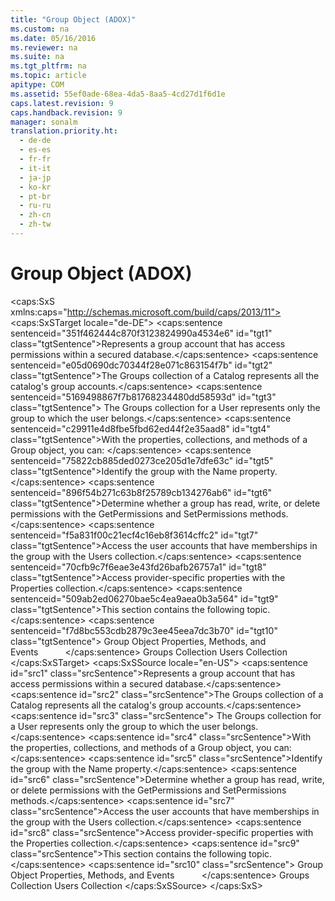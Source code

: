 ```yaml
---
title: "Group Object (ADOX)"
ms.custom: na
ms.date: 05/16/2016
ms.reviewer: na
ms.suite: na
ms.tgt_pltfrm: na
ms.topic: article
apitype: COM
ms.assetid: 55ef0ade-68ea-4da5-8aa5-4cd27d1f6d1e
caps.latest.revision: 9
caps.handback.revision: 9
manager: sonalm
translation.priority.ht: 
  - de-de
  - es-es
  - fr-fr
  - it-it
  - ja-jp
  - ko-kr
  - pt-br
  - ru-ru
  - zh-cn
  - zh-tw
---
```

# Group Object (ADOX)
<?xml version="1.0" encoding="utf-8"?>
<caps:SxS xmlns:caps="http://schemas.microsoft.com/build/caps/2013/11">
  <caps:SxSTarget locale="de-DE">
    <developerReferenceWithoutSyntaxDocument xsi:schemaLocation="http://ddue.schemas.microsoft.com/authoring/2003/5 http://dduestorage.blob.core.windows.net/ddueschema/developer.xsd" xmlns="http://ddue.schemas.microsoft.com/authoring/2003/5" xmlns:xlink="http://www.w3.org/1999/xlink" xmlns:xsi="http://www.w3.org/2001/XMLSchema-instance">
      <introduction>
        <para>
          <caps:sentence sentenceid="351f462444c870f3123824990a4534e6" id="tgt1" class="tgtSentence">Represents a group account that has access permissions within a secured database.</caps:sentence>
        </para>
      </introduction>
      <languageReferenceRemarks>
        <content>
          <para>
            <caps:sentence sentenceid="e05d0690dc70344f28e071c863154f7b" id="tgt2" class="tgtSentence">The <legacyLink xlink:href="09aa7b0a-69d5-4564-80a7-20ad8189670f">Groups</legacyLink> collection of a <legacyLink xlink:href="bb651639-a488-4e38-b6de-0ed99fa4dd92">Catalog</legacyLink> represents all the catalog's group accounts.</caps:sentence>
            <caps:sentence sentenceid="5169498867f7b81768234480dd58593d" id="tgt3" class="tgtSentence"> The <legacyBold>Groups</legacyBold> collection for a <legacyLink xlink:href="f68e32ce-ef7c-407d-bdb5-d280947ae0e2">User</legacyLink> represents only the group to which the user belongs.</caps:sentence>
          </para>
          <para>
            <caps:sentence sentenceid="c29911e4d8fbe5fbd62ed44f2e35aad8" id="tgt4" class="tgtSentence">With the properties, collections, and methods of a <legacyBold>Group</legacyBold> object, you can:  </caps:sentence>
          </para>
          <list class="bullet">
            <listItem>
              <para>
                <caps:sentence sentenceid="75822cb885ded0273ce205d1e7dfe63c" id="tgt5" class="tgtSentence">Identify the group with the <legacyLink xlink:href="81b92baf-b6b9-4f4e-9f33-4503795518cd">Name</legacyLink> property.</caps:sentence>
              </para>
            </listItem>
            <listItem>
              <para>
                <caps:sentence sentenceid="896f54b271c63b8f25789cb134276ab6" id="tgt6" class="tgtSentence">Determine whether a group has read, write, or delete permissions with the <legacyLink xlink:href="df201c1f-c76a-465d-98f0-83b7fc36e6e3">GetPermissions</legacyLink> and <legacyLink xlink:href="b7f925d7-b05c-4376-bb49-f8d2c17b8b24">SetPermissions</legacyLink> methods.</caps:sentence>
              </para>
            </listItem>
            <listItem>
              <para>
                <caps:sentence sentenceid="f5a831f00c21ecf4c16eb8f3614cffc2" id="tgt7" class="tgtSentence">Access the user accounts that have memberships in the group with the <legacyLink xlink:href="0a30fa74-6f10-4410-bd70-882e7c43cd46">Users</legacyLink> collection.</caps:sentence>
              </para>
            </listItem>
            <listItem>
              <para>
                <caps:sentence sentenceid="70cfb9c7f6eae3e43fd26bafb26757a1" id="tgt8" class="tgtSentence">Access provider-specific properties with the <legacyLink xlink:href="1d539aa8-ce0d-4418-ab03-8d0a3c1e9d82">Properties</legacyLink> collection.</caps:sentence>
              </para>
            </listItem>
          </list>
          <para>
            <caps:sentence sentenceid="509ab2ed06270bae5c4ea9aea0b3a564" id="tgt9" class="tgtSentence">This section contains the following topic.</caps:sentence>
          </para>
          <list class="bullet">
            <listItem>
              <para>
                <caps:sentence sentenceid="f7d8bc553cdb2879c3ee45eea7dc3b70" id="tgt10" class="tgtSentence">
                  <legacyLink xlink:href="ba9642d0-9025-4eff-8885-e6e7f8154c73">Group Object Properties, Methods, and Events</legacyLink>           </caps:sentence>
              </para>
            </listItem>
          </list>
        </content>
      </languageReferenceRemarks>
      <relatedTopics>
        <link xlink:href="09aa7b0a-69d5-4564-80a7-20ad8189670f">Groups Collection</link>
        <link xlink:href="0a30fa74-6f10-4410-bd70-882e7c43cd46">Users Collection</link>
      </relatedTopics>
    </developerReferenceWithoutSyntaxDocument>
  </caps:SxSTarget>
  <caps:SxSSource locale="en-US">
    <developerReferenceWithoutSyntaxDocument xsi:schemaLocation="http://ddue.schemas.microsoft.com/authoring/2003/5 http://dduestorage.blob.core.windows.net/ddueschema/developer.xsd" xmlns="http://ddue.schemas.microsoft.com/authoring/2003/5" xmlns:xlink="http://www.w3.org/1999/xlink" xmlns:xsi="http://www.w3.org/2001/XMLSchema-instance">
      <introduction>
        <para>
          <caps:sentence id="src1" class="srcSentence">Represents a group account that has access permissions within a secured database.</caps:sentence>
        </para>
      </introduction>
      <languageReferenceRemarks>
        <content>
          <para>
            <caps:sentence id="src2" class="srcSentence">The <legacyLink xlink:href="09aa7b0a-69d5-4564-80a7-20ad8189670f">Groups</legacyLink> collection of a <legacyLink xlink:href="bb651639-a488-4e38-b6de-0ed99fa4dd92">Catalog</legacyLink> represents all the catalog's group accounts.</caps:sentence>
            <caps:sentence id="src3" class="srcSentence"> The <legacyBold>Groups</legacyBold> collection for a <legacyLink xlink:href="f68e32ce-ef7c-407d-bdb5-d280947ae0e2">User</legacyLink> represents only the group to which the user belongs.</caps:sentence>
          </para>
          <para>
            <caps:sentence id="src4" class="srcSentence">With the properties, collections, and methods of a <legacyBold>Group</legacyBold> object, you can:  </caps:sentence>
          </para>
          <list class="bullet">
            <listItem>
              <para>
                <caps:sentence id="src5" class="srcSentence">Identify the group with the <legacyLink xlink:href="81b92baf-b6b9-4f4e-9f33-4503795518cd">Name</legacyLink> property.</caps:sentence>
              </para>
            </listItem>
            <listItem>
              <para>
                <caps:sentence id="src6" class="srcSentence">Determine whether a group has read, write, or delete permissions with the <legacyLink xlink:href="df201c1f-c76a-465d-98f0-83b7fc36e6e3">GetPermissions</legacyLink> and <legacyLink xlink:href="b7f925d7-b05c-4376-bb49-f8d2c17b8b24">SetPermissions</legacyLink> methods.</caps:sentence>
              </para>
            </listItem>
            <listItem>
              <para>
                <caps:sentence id="src7" class="srcSentence">Access the user accounts that have memberships in the group with the <legacyLink xlink:href="0a30fa74-6f10-4410-bd70-882e7c43cd46">Users</legacyLink> collection.</caps:sentence>
              </para>
            </listItem>
            <listItem>
              <para>
                <caps:sentence id="src8" class="srcSentence">Access provider-specific properties with the <legacyLink xlink:href="1d539aa8-ce0d-4418-ab03-8d0a3c1e9d82">Properties</legacyLink> collection.</caps:sentence>
              </para>
            </listItem>
          </list>
          <para>
            <caps:sentence id="src9" class="srcSentence">This section contains the following topic.</caps:sentence>
          </para>
          <list class="bullet">
            <listItem>
              <para>
                <caps:sentence id="src10" class="srcSentence">
                  <legacyLink xlink:href="ba9642d0-9025-4eff-8885-e6e7f8154c73">Group Object Properties, Methods, and Events</legacyLink>           </caps:sentence>
              </para>
            </listItem>
          </list>
        </content>
      </languageReferenceRemarks>
      <relatedTopics>
        <link xlink:href="09aa7b0a-69d5-4564-80a7-20ad8189670f">Groups Collection</link>
        <link xlink:href="0a30fa74-6f10-4410-bd70-882e7c43cd46">Users Collection</link>
      </relatedTopics>
    </developerReferenceWithoutSyntaxDocument>
  </caps:SxSSource>
</caps:SxS>